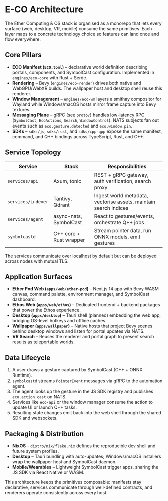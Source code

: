 # E-CO Architecture

The Ether Computing & OS stack is organised as a monorepo that lets every surface (web, desktop, VR, mobile) consume the same primitives. Each layer maps to a concrete technology choice so features can land once and flow everywhere.

## Core Pillars

- **ECO Manifest (`ECO.toml`)** – declarative world definition describing portals, components, and SymbolCast configuration. Implemented in `engines/eco-core` with Rust + Serde.
- **Rendering** – Bevy (`engines/eco-render`) drives both native and WebGPU/WebXR builds. The wallpaper host and desktop shell reuse this renderer.
- **Window Management** – `engines/eco-wm` layers a smithay compositor for Wayland while Windows/macOS hosts mirror frame capture into Bevy textures.
- **Messaging Plane** – gRPC (see `proto/`) handles low-latency RPC (`SymbolCast`, `EcoActions`, `Search`, `WindowControl`). NATS subjects fan out events such as `eco.gesture.detected` and `eco.window.pin`.
- **SDKs** – `sdks/js`, `sdks/rust`, and `sdks/cpp-qpp` expose the same manifest, command, and Q++ bindings across TypeScript, Rust, and C++.

## Service Topology

| Service | Stack | Responsibilities |
| --- | --- | --- |
| `services/api` | Axum, tonic | REST + gRPC gateway, auth verification, search proxy |
| `services/indexer` | Tantivy, Qdrant | Ingest world metadata, vectorise assets, maintain search indices |
| `services/agent` | async-nats, SymbolCast | React to gestures/events, orchestrate Q++ jobs |
| `symbolcastd` | C++ core + Rust wrapper | Stream pointer data, run ONNX models, emit gestures |

The services communicate over localhost by default but can be deployed across nodes with mutual TLS.

## Application Surfaces

- **Ether Pod Web (`apps/web/ether-pod`)** – Next.js 14 app with Bevy WASM canvas, command palette, environment manager, and SymbolCast dashboard.
- **Ethos Web (`apps/web/ethos`)** – Dedicated frontend + backend packages that power the Ethos experience.
- **Desktop (`apps/desktop`)** – Tauri shell (planned) embedding the web app, bridging OS-level hotkeys and offline caches.
- **Wallpaper (`apps/wallpaper`)** – Native hosts that project Bevy scenes behind desktop windows and listen for portal updates via NATS.
- **VR Search** – Reuses the renderer and portal graph to present search results as teleportable worlds.

## Data Lifecycle

1. A user draws a gesture captured by SymbolCast (C++ + ONNX Runtime).
2. `symbolcastd` streams `PointerEvent` messages via gRPC to the automation agent.
3. The agent looks up the gesture in the JS SDK registry and publishes `eco.action.cast` on NATS.
4. Services like `eco-api` or the window manager consume the action to update UI or launch Q++ tasks.
5. Resulting state changes emit back into the web shell through the shared SDK and websockets.

## Packaging & Distribution

- **NixOS** – `distro/nix/flake.nix` defines the reproducible dev shell and future system profiles.
- **Desktop** – Tauri bundling with auto-updates; Windows/macOS installers wrap the wallpaper host and SymbolCast daemon.
- **Mobile/Wearables** – Lightweight SymbolCast trigger apps, sharing the JS SDK via React Native or WASM.

This architecture keeps the primitives composable: manifests stay declarative, services communicate through well-defined contracts, and renderers operate consistently across every host.
